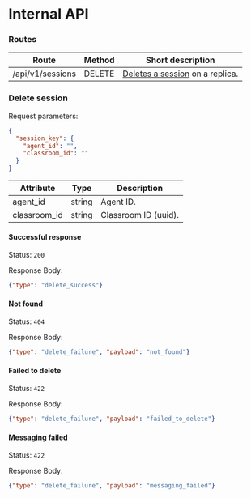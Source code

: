 # Internal API

### Routes
Route            | Method | Short description
-----------------|--------| -----------------
/api/v1/sessions | DELETE | [Deletes a session](#delete-session) on a replica.

### Delete session

Request parameters:

```json
{
  "session_key": {
    "agent_id": "",
    "classroom_id": ""
  }
}
```

Attribute     | Type   | Description
--------------|--------|------------
agent_id      | string | Agent ID.
classroom_id  | string | Classroom ID (uuid).

#### Successful response

Status: `200`

Response Body:
```json
{"type": "delete_success"}
```

#### Not found

Status: `404`

Response Body:
```json
{"type": "delete_failure", "payload": "not_found"}
```

#### Failed to delete

Status: `422`

Response Body:
```json
{"type": "delete_failure", "payload": "failed_to_delete"}
```

#### Messaging failed

Status: `422`

Response Body:
```json
{"type": "delete_failure", "payload": "messaging_failed"}
```
